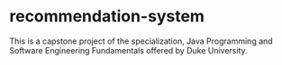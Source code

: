 # recommendation-system
This is a capstone project of the specialization, Java Programming and Software Engineering Fundamentals offered by Duke University.
